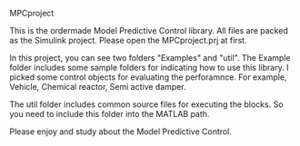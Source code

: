 MPCproject

This is the ordermade Model Predictive Control library.
All files are packed as the Simulink project.
Please open the MPCproject.prj at first.

In this project, you can see two folders "Examples" and "util".
The Example folder includes some sample folders for indicating how to use this library.
I picked some control objects for evaluating the perforamnce.
For example, Vehicle, Chemical reactor, Semi active damper.

The util folder includes common source files for executing the blocks.
So you need to include this folder into the MATLAB path.

Please enjoy and study about the Model Predictive Control.